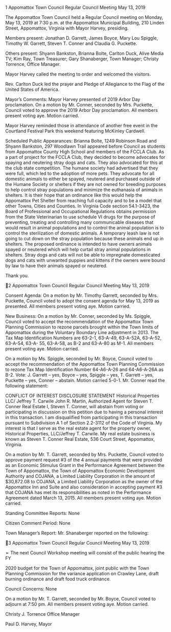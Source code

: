 1  Appomattox Town Council
Regular Council Meeting
May 13, 2019

The Appomattox Town Council held a Regular Council meeting on Monday, May 13, 2019 at
7:30 p.m. at the Appomattox Municipal Building, 210 Linden Street, Appomattox, Virginia with
Mayor Harvey, presiding.

Members present: Jonathan D. Garrett, James Boyce, Mary Lou Spiggle, Timothy W. Garrett,
Steven T. Conner and Claudia G. Puckette.

Others present: Shyann Bankston, Brianna Bolte, Carlton Duck, Alive Media TV; Kim Ray,
Town Treasurer; Gary Shanaberger, Town Manager; Christy Torrence, Office Manager.

Mayor Harvey called the meeting to order and welcomed the visitors.

Rev. Carlton Duck led the prayer and Pledge of Allegiance to the Flag of the United States of
America.

Mayor’s Comments:
Mayor Harvey presented of 2019 Arbor Day proclamation.
On a motion by Mr. Conner, seconded by Mrs. Puckette, Council voted to approve the 2019
Arbor Day proclamation.  All members present voting aye.  Motion carried.

Mayor Harvey reminded those in attendance of another free event in the Courtland Festival Park
this weekend featuring McKinley Cardwell.

Scheduled Public Appearances:
Brianna Bolte, 1249 Robinson Road and Shyann Bankston, 297 Woodlawn Trail appeared before
Council as students from Appomattox County High School and members of the FCCLA Club.
As a part of project for the FCCLA Club, they decided to become advocates for spaying and
neutering stray dogs and cats.  They also advocated for this at the club state competition.
The humane society had advertised that they were full, which led to the adoption of more pets.
They advocate for all domestic animals to either be spayed, neutered and purchased outside of
the Humane Society or shelters if they are not owned for breeding purposes to help control stray
populations and minimize the euthanasia of animals in shelters.  It is their hope that an ordinance
like this would help the Appomattox Pet Shelter from reaching full capacity and to be a model
that other Towns, Cities and Counties.
In Virginia Code section 54.1-3423, the Board of Professional and Occupational Regulations
obtains permission from the State Veterinarian to use schedule VI drugs for the purpose of
preventing, treating and controlling many communicable diseases that would result in animal
populations and to control the animal population is to control the sterilization of domestic
animals.  A temporary leash law is not going to cut down on the stray population because these
animals end up in shelters.  The proposed ordinance is intended to have owners animals spayed
or neutered which will help curtail stray animal populations in shelters.  Stray dogs and cats will
not be able to impregnate domesticated dogs and cats with unwanted puppies and kittens if the
owners were bound by law to have their animals spayed or neutered.

Thank you.

2  Appomattox Town Council
Regular Council Meeting
May 13, 2019

Consent Agenda:
On a motion by Mr. Timothy Garrett, seconded by Mrs. Puckette, Council voted to adopt the
consent agenda for May 13, 2019 as presented. All members present voting aye. Motion carried.

New Business:
On a motion by Mr. Conner, seconded by Ms. Spiggle, Council voted to accept the
recommendation of the Appomattox Town Planning Commission to rezone parcels brought
within the Town limits of Appomattox during the Voluntary Boundary Line adjustment in 2013.
The Tax Map Identification Numbers are 63-2-1, 63-A-49, 63-A-52A, 63-A-52, 63-A-54, 63-A-
55, 63-A-58, as B-2 and 63-A-80 as M-1.  All members present voting aye.  Motion carried.

On a motion by Ms. Spiggle, seconded by Mr. Boyce, Council voted to accept the
recommendation of the Appomattox Town Planning Commission to rezone Tax Map
Identification Number 64-A6-A-26 and 64-A6-A-26A as B-2.
Vote:  J. Garrett – yes, Boyce – yes, Spiggle – yes, T. Garrett – yes, Puckette – yes, Conner –
abstain.  Motion carried 5-0-1.
Mr. Conner read the following statement:

CONFLICT OF INTEREST
DISCLOSURE STATEMENT
Historical Properties LLC/ Jeffrey T. Carwile
John R. Martin, Authorized Agent for Steven T. Conner Real Estate
I, Steven T. Conner, will abstain from voting or participating in discussion on this petition due to
having a personal interest in this transaction.  I am disqualified from participating in this
transaction pursuant to Subdivision A 1 of Section 2.2-3112 of the Code of Virginia.  My interest
is that I serve as the real estate agent for the property owner, Historical Properties, LLC/Jeffrey
T. Carwile.  My real estate business is known as Steven T. Conner Real Estate, 536 Court Street,
Appomattox, Virginia.

On a motion by Mr. T. Garrett, seconded by Mrs. Puckette, Council voted to approve payment
request #3 of the 4 annual payments that were provided as an Economic Stimulus Grant in the
Performance Agreement between the Town of Appomattox, the Town of Appomattox Economic
Development Authority and COJANA, a Limited Liability Corporation in the amount of
$30,872.08 to COJANA, a Limited Liability Corporation as the owner of the Appomattox Inn
and Suite and also consideration in accepting payment #3 that COJANA has met its
responsibilities as noted in the Performance Agreement dated March 13, 2015.  All members
present voting aye.  Motion carried.

Standing Committee Reports:
None

Citizen Comment Period:
None

Town Manager’s Report:
Mr. Shanaberger reported on the following:

3  Appomattox Town Council
Regular Council Meeting
May 13, 2019

➢  The next Council Workshop meeting will consist of the public hearing the FY

2020 budget for the Town of Appomattox, joint public with the Town Planning
Commission for the variance application on Crawley Lane, draft burning
ordinance and draft food truck ordinance.

Council Concerns:
None

On a motion by Mr. T. Garrett, seconded by Mr. Boyce, Council voted to adjourn at 7:50 pm. All
members present voting aye. Motion carried.

Christy J. Torrence
Office Manager

Paul D. Harvey, Mayor

